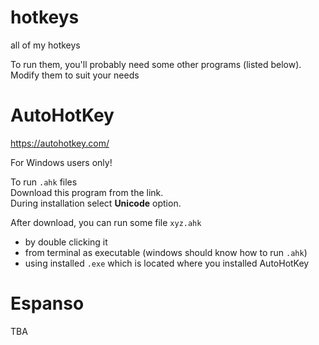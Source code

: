 # hotkeys
all of my hotkeys


To run them, you'll probably need some other programs (listed below).  
Modify them to suit your needs  

# AutoHotKey

https://autohotkey.com/

For Windows users only!  

To run `.ahk` files  
Download this program from the link.  
During installation select **Unicode** option.  

After download, you can run some file `xyz.ahk`  
* by double clicking it  
* from terminal as executable (windows should know how to run `.ahk`)  
* using installed `.exe` which is located where you installed AutoHotKey  

# Espanso

TBA
